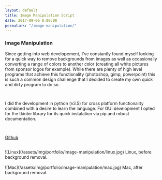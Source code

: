 ```yaml
---
layout: default
title: Image Manipulation Script
date: 2017-09-06 8:00:00
permalink: "/image-manipulation/"
---
```


<section class="portfolio-page" style="background-image: url(/assets/img/portfolio/image-manipulation/background.jpg);">

<div class="portfolio-content" markdown="1">

### Image Manipulation

Since getting into web developement, I've constantly found myself looking for a quick way to remove backgrounds from images as well as occasionally converting a range of colors to another color (creating all white pictures from sponsor logos for example). While there are plenty of high level programs that achieve this functionality (photoshop, gimp, powerpoint) this is such a common design challenge that I decided to create my own quick and dirty program to do so.

<br>

I did the development in python (v3.5) for cross platform functionality combined with a desire to learn the language. For GUI development I opted for the tkinter library for its quick instalation via pip and robust documentation.

<br>

[Github](https://github.com/tlee753/image-manipulation)

<br>
![Linux](/assets/img/portfolio/image-manipulation/linux.jpg)
Linux, before background removal. 
<br>
<br>
![Mac](/assets/img/portfolio/image-manipulation/mac.jpg)
Mac, after background removal.

</div>

</section>